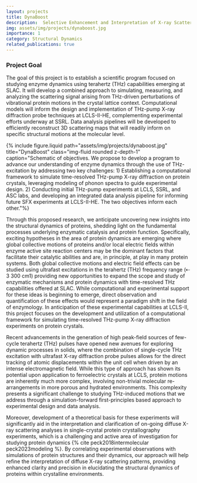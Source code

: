 ```yaml
---
layout: projects
title: DynaBoost
description:  Selective Enhancement and Interpretation of X-ray Scattering Signals from Protein Crystals under Terahertz Excitation
img: assets/img/projects/dynaboost.jpg
importance: 1
category: Structural Dynamics
related_publications: true
---
```

### Project Goal
The goal of this project is to establish a scientific program focused on studying enzyme dynamics using terahertz (THz) capabilities emerging at SLAC. It will develop a combined approach to simulating, measuring, and analyzing the scattering signal arising from THz-driven perturbations of vibrational protein motions in the crystal lattice context. Computational models will inform the design and implementation of THz-pump X-ray diffraction probe techniques at LCLS-II-HE, complementing experimental efforts underway at SSRL. Data analysis pipelines will be developed to efficiently reconstruct 3D scattering maps that will readily inform on specific structural motions at the molecular level.

{% include figure.liquid path="assets/img/projects/dynaboost.jpg" title="DynaBoost" class="img-fluid rounded z-depth-1" caption="Schematic of objectives. We propose to develop a program to advance our understanding of enzyme dynamics through the use of THz- excitation by addressing two key challenges: 1) Establishing a computational framework to simulate time-resolved THz-pump X-ray diffraction on protein crystals, leveraging modeling of phonon spectra to guide experimental design. 2) Conducting initial THz-pump experiments at LCLS, SSRL, and ASC labs, and developing an integrated data analysis pipeline for informing future SFX experiments at LCLS-II-HE. The two objectives inform each other."%}

Through this proposed research, we anticipate uncovering new insights into the structural dynamics of proteins, shedding light on the fundamental processes underlying enzymatic catalysis and protein function. Specifically, exciting hypotheses in the area of protein dynamics are emerging where global collective motions of proteins and/or local electric fields within enzyme active site reaction centers may be the dominant factors that facilitate their catalytic abilities and are, in principle, at play in many protein systems. Both global collective motions and electric field effects can be studied using ultrafast excitations in the terahertz (THz) frequency range (⇠ 3   300 cm 1) providing new opportunities to expand the scope and study of enzymatic mechanisms and protein dynamics with time-resolved THz capabilities offered at SLAC. While computational and experimental support for these ideas is beginning to emerge, direct observation and quantification of these effects would represent a paradigm shift in the field of enzymology. In anticipation of these experimental capabilities at LCLS-II, this project focuses on the development and utilization of a computational framework for simulating time-resolved THz-pump X-ray diffraction experiments on protein crystals.

Recent advancements in the generation of high peak-field sources of few-cycle terahertz (THz) pulses have opened new avenues for exploring dynamic processes in solids, where the combination of single-cycle THz excitation with ultrafast X-ray diffraction probe pulses allows for the direct tracking of atomic displacements within the unit cell when driven by an intense electromagnetic field. While this type of approach has shown its potential upon application to ferroelectric crystals at LCLS, protein motions are inherently much more complex, involving non-trivial molecular re- arrangements in more porous and hydrated environments. This complexity presents a significant challenge to studying THz-induced motions that we address through a simulation-forward first-principles based approach to experimental design and data analysis.

Moreover, development of a theoretical basis for these experiments will significantly aid in the interpretation and clarification of on-going diffuse X-ray scattering analyses in single-crystal protein crystallography experiments, which is a challenging and active area of investigation for studying protein dynamics {% cite peck2018intermolecular peck2023modeling %}. By correlating experimental observations with simulations of protein structures and their dynamics, our approach will help refine the interpretation of diffuse X-ray scattering patterns, providing enhanced clarity and precision in elucidating the structural dynamics of proteins within crystalline environments.
